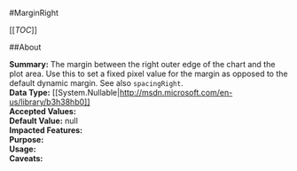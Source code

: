 #MarginRight

[[_TOC_]]

##About

**Summary:**  The margin between the right outer edge of the chart and the plot area. Use this to set a fixed pixel value for the margin as opposed to the default dynamic margin. See also <code>spacingRight</code>.   
**Data Type:** [[System.Nullable|http://msdn.microsoft.com/en-us/library/b3h38hb0]]  
**Accepted Values:**   
**Default Value:** null  
**Impacted Features:**   
**Purpose:**   
**Usage:**   
**Caveats:**   

